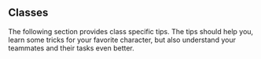 <script setup lang="ts">
import Driller from './classes/driller.md'
import Engineer from './classes/engineer.md'
import Gunner from './classes/gunner.md'
import Scout from './classes/scout.md'
</script>

<h2 id="classes">Classes</h2>

<Accordion>

The following section provides class specific tips. The tips should help you, learn some tricks for your favorite character, but also understand your teammates and their tasks even better.

<Driller />

<Engineer />

<Gunner />

<Scout />

</Accordion>
